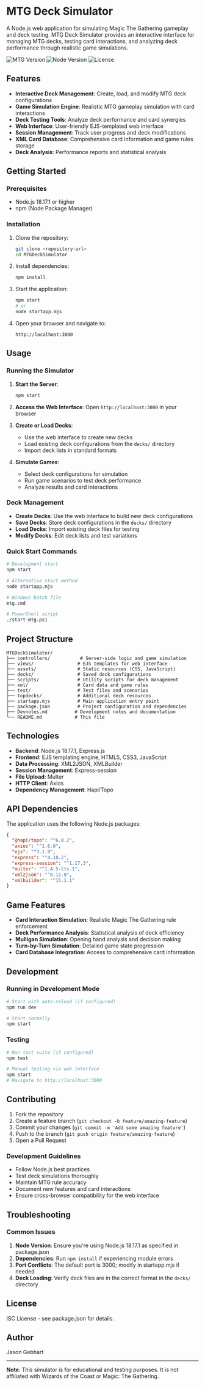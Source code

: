 # MTG Deck Simulator

A Node.js web application for simulating Magic The Gathering gameplay and deck testing. MTG Deck Simulator provides an interactive interface for managing MTG decks, testing card interactions, and analyzing deck performance through realistic game simulations.

![MTG Version](https://img.shields.io/badge/version-1.0.2-blue.svg)
![Node Version](https://img.shields.io/badge/node-18.17.1-green.svg)
![License](https://img.shields.io/badge/license-ISC-yellow.svg)

## Features

- **Interactive Deck Management**: Create, load, and modify MTG deck configurations
- **Game Simulation Engine**: Realistic MTG gameplay simulation with card interactions
- **Deck Testing Tools**: Analyze deck performance and card synergies
- **Web Interface**: User-friendly EJS-templated web interface
- **Session Management**: Track user progress and deck modifications
- **XML Card Database**: Comprehensive card information and game rules storage
- **Deck Analysis**: Performance reports and statistical analysis

## Getting Started

### Prerequisites

- Node.js 18.17.1 or higher
- npm (Node Package Manager)

### Installation

1. Clone the repository:
   ```bash
   git clone <repository-url>
   cd MTGDeckSimulator
   ```

2. Install dependencies:
   ```bash
   npm install
   ```

3. Start the application:
   ```bash
   npm start
   # or
   node startapp.mjs
   ```

4. Open your browser and navigate to:
   ```
   http://localhost:3000
   ```

## Usage

### Running the Simulator

1. **Start the Server**:
   ```bash
   npm start
   ```

2. **Access the Web Interface**: Open `http://localhost:3000` in your browser

3. **Create or Load Decks**:
   - Use the web interface to create new decks
   - Load existing deck configurations from the `decks/` directory
   - Import deck lists in standard formats

4. **Simulate Games**:
   - Select deck configurations for simulation
   - Run game scenarios to test deck performance
   - Analyze results and card interactions

### Deck Management

- **Create Decks**: Use the web interface to build new deck configurations
- **Save Decks**: Store deck configurations in the `decks/` directory
- **Load Decks**: Import existing deck files for testing
- **Modify Decks**: Edit deck lists and test variations

### Quick Start Commands

```bash
# Development start
npm start

# Alternative start method
node startapp.mjs

# Windows batch file
mtg.cmd

# PowerShell script
./start-mtg.ps1
```

## Project Structure

```
MTGDeckSimulator/
├── controllers/           # Server-side logic and game simulation
├── views/                # EJS templates for web interface
├── assets/               # Static resources (CSS, JavaScript)
├── decks/                # Saved deck configurations
├── scripts/              # Utility scripts for deck management
├── xml/                  # Card data and game rules
├── test/                 # Test files and scenarios
├── topdecks/             # Additional deck resources
├── startapp.mjs          # Main application entry point
├── package.json          # Project configuration and dependencies
├── Devnotes.md          # Development notes and documentation
└── README.md            # This file
```

## Technologies

- **Backend**: Node.js 18.17.1, Express.js
- **Frontend**: EJS templating engine, HTML5, CSS3, JavaScript
- **Data Processing**: XML2JSON, XMLBuilder
- **Session Management**: Express-session
- **File Upload**: Multer
- **HTTP Client**: Axios
- **Dependency Management**: Hapi/Topo

## API Dependencies

The application uses the following Node.js packages:

```json
{
  "@hapi/topo": "^6.0.2",
  "axios": "^1.6.0",
  "ejs": "^3.1.9",
  "express": "^4.18.2",
  "express-session": "^1.17.3",
  "multer": "^1.4.5-lts.1",
  "xml2json": "^0.12.0",
  "xmlbuilder": "^15.1.1"
}
```

## Game Features

- **Card Interaction Simulation**: Realistic Magic The Gathering rule enforcement
- **Deck Performance Analysis**: Statistical analysis of deck efficiency
- **Mulligan Simulation**: Opening hand analysis and decision making
- **Turn-by-Turn Simulation**: Detailed game state progression
- **Card Database Integration**: Access to comprehensive card information

## Development

### Running in Development Mode

```bash
# Start with auto-reload (if configured)
npm run dev

# Start normally
npm start
```

### Testing

```bash
# Run test suite (if configured)
npm test

# Manual testing via web interface
npm start
# Navigate to http://localhost:3000
```

## Contributing

1. Fork the repository
2. Create a feature branch (`git checkout -b feature/amazing-feature`)
3. Commit your changes (`git commit -m 'Add some amazing feature'`)
4. Push to the branch (`git push origin feature/amazing-feature`)
5. Open a Pull Request

### Development Guidelines

- Follow Node.js best practices
- Test deck simulations thoroughly
- Maintain MTG rule accuracy
- Document new features and card interactions
- Ensure cross-browser compatibility for the web interface

## Troubleshooting

### Common Issues

1. **Node Version**: Ensure you're using Node.js 18.17.1 as specified in package.json
2. **Dependencies**: Run `npm install` if experiencing module errors
3. **Port Conflicts**: The default port is 3000; modify in startapp.mjs if needed
4. **Deck Loading**: Verify deck files are in the correct format in the `decks/` directory

## License

ISC License - see package.json for details.

## Author

Jason Gebhart

---

**Note**: This simulator is for educational and testing purposes. It is not affiliated with Wizards of the Coast or Magic: The Gathering.